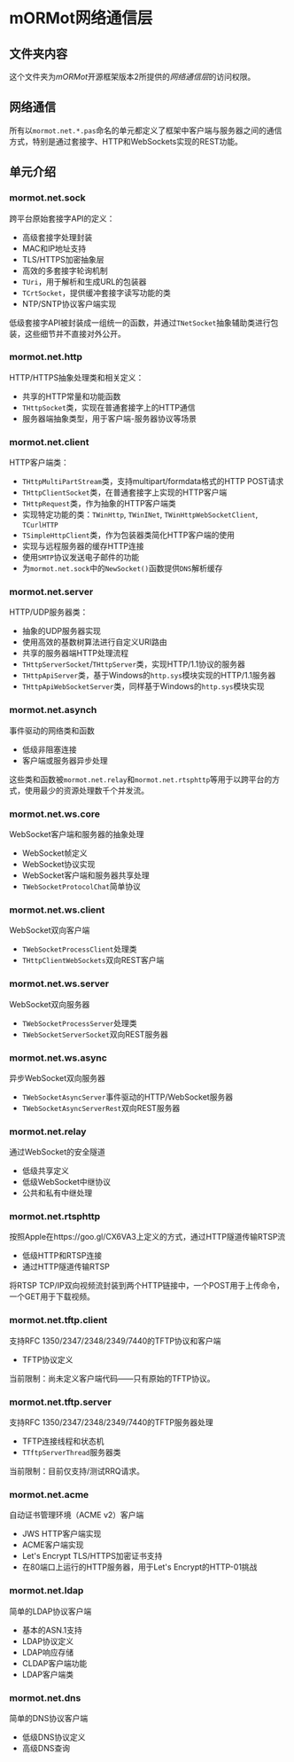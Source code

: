 # mORMot网络通信层

## 文件夹内容

这个文件夹为*mORMot*开源框架版本2所提供的*网络通信层*的访问权限。

## 网络通信

所有以`mormot.net.*.pas`命名的单元都定义了框架中客户端与服务器之间的通信方式，特别是通过套接字、HTTP和WebSockets实现的REST功能。

## 单元介绍

### mormot.net.sock

跨平台原始套接字API的定义：

- 高级套接字处理封装
- MAC和IP地址支持
- TLS/HTTPS加密抽象层
- 高效的多套接字轮询机制
- `TUri`，用于解析和生成URL的包装器
- `TCrtSocket`，提供缓冲套接字读写功能的类
- NTP/SNTP协议客户端实现

低级套接字API被封装成一组统一的函数，并通过`TNetSocket`抽象辅助类进行包装，这些细节并不直接对外公开。

### mormot.net.http

HTTP/HTTPS抽象处理类和相关定义：

- 共享的HTTP常量和功能函数
- `THttpSocket`类，实现在普通套接字上的HTTP通信
- 服务器端抽象类型，用于客户端-服务器协议等场景

### mormot.net.client

HTTP客户端类：

- `THttpMultiPartStream`类，支持multipart/formdata格式的HTTP POST请求
- `THttpClientSocket`类，在普通套接字上实现的HTTP客户端
- `THttpRequest`类，作为抽象的HTTP客户端类
- 实现特定功能的类：`TWinHttp`, `TWinINet`, `TWinHttpWebSocketClient`, `TCurlHTTP`
- `TSimpleHttpClient`类，作为包装器类简化HTTP客户端的使用
- 实现与远程服务器的缓存HTTP连接
- 使用`SMTP`协议发送电子邮件的功能
- 为`mormot.net.sock`中的`NewSocket()`函数提供`DNS`解析缓存

### mormot.net.server

HTTP/UDP服务器类：

- 抽象的UDP服务器实现
- 使用高效的基数树算法进行自定义URI路由
- 共享的服务器端HTTP处理流程
- `THttpServerSocket`/`THttpServer`类，实现HTTP/1.1协议的服务器
- `THttpApiServer`类，基于Windows的`http.sys`模块实现的HTTP/1.1服务器
- `THttpApiWebSocketServer`类，同样基于Windows的`http.sys`模块实现

### mormot.net.asynch

事件驱动的网络类和函数
- 低级非阻塞连接
- 客户端或服务器异步处理

这些类和函数被`mormot.net.relay`和`mormot.net.rtsphttp`等用于以跨平台的方式，使用最少的资源处理数千个并发流。

### mormot.net.ws.core

WebSocket客户端和服务器的抽象处理
- WebSocket帧定义
- WebSocket协议实现
- WebSocket客户端和服务器共享处理
- `TWebSocketProtocolChat`简单协议

### mormot.net.ws.client

WebSocket双向客户端
- `TWebSocketProcessClient`处理类
- `THttpClientWebSockets`双向REST客户端

### mormot.net.ws.server

WebSocket双向服务器
- `TWebSocketProcessServer`处理类
- `TWebSocketServerSocket`双向REST服务器

### mormot.net.ws.async

异步WebSocket双向服务器
- `TWebSocketAsyncServer`事件驱动的HTTP/WebSocket服务器
- `TWebSocketAsyncServerRest`双向REST服务器

### mormot.net.relay

通过WebSocket的安全隧道
- 低级共享定义
- 低级WebSocket中继协议
- 公共和私有中继处理

### mormot.net.rtsphttp

按照Apple在https://goo.gl/CX6VA3上定义的方式，通过HTTP隧道传输RTSP流
- 低级HTTP和RTSP连接
- 通过HTTP隧道传输RTSP

将RTSP TCP/IP双向视频流封装到两个HTTP链接中，一个POST用于上传命令，一个GET用于下载视频。

### mormot.net.tftp.client

支持RFC 1350/2347/2348/2349/7440的TFTP协议和客户端
- TFTP协议定义

当前限制：尚未定义客户端代码——只有原始的TFTP协议。

### mormot.net.tftp.server

支持RFC 1350/2347/2348/2349/7440的TFTP服务器处理
- TFTP连接线程和状态机
- `TTftpServerThread`服务器类

当前限制：目前仅支持/测试RRQ请求。

### mormot.net.acme

自动证书管理环境（ACME v2）客户端
- JWS HTTP客户端实现
- ACME客户端实现
- Let's Encrypt TLS/HTTPS加密证书支持
- 在80端口上运行的HTTP服务器，用于Let's Encrypt的HTTP-01挑战

### mormot.net.ldap

简单的LDAP协议客户端
- 基本的ASN.1支持
- LDAP协议定义
- LDAP响应存储
- CLDAP客户端功能
- LDAP客户端类

### mormot.net.dns

简单的DNS协议客户端
- 低级DNS协议定义
- 高级DNS查询
